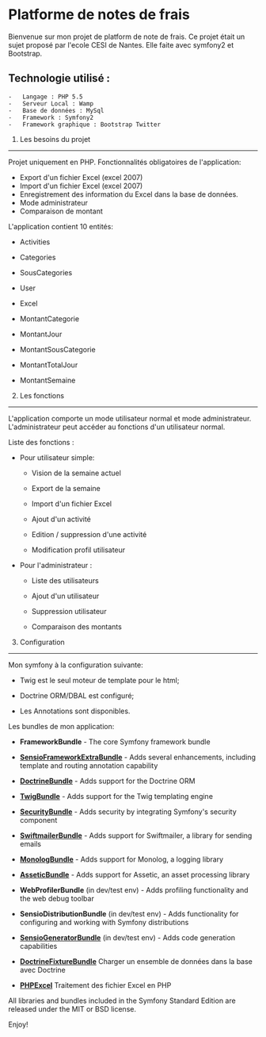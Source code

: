 Platforme de notes de frais
===========================
Bienvenue sur mon projet de platform de note de frais. 
Ce projet était un sujet proposé par l'ecole CESI de Nantes.
Elle faite avec symfony2 et Bootstrap.

Technologie utilisé :
---------------------
	-	Langage : PHP 5.5
	-	Serveur Local : Wamp
	-	Base de données : MySql
	-	Framework : Symfony2
	-	Framework graphique : Bootstrap Twitter

1) Les besoins du projet
-------------------------

Projet uniquement en PHP. 
Fonctionnalités obligatoires de l'application:
* Export d'un fichier Excel (excel 2007)
* Import d'un fichier Excel (excel 2007)
* Enregistrement des information du Excel dans la base de données.
* Mode administrateur
* Comparaison de montant
	
L'application contient 10 entités:
* Activities

* Categories

* SousCategories

* User

* Excel

* MontantCategorie

* MontantJour

* MontantSousCategorie

* MontantTotalJour

* MontantSemaine

2) Les fonctions
----------------

L'application comporte un mode utilisateur normal et mode administrateur.
L'administrateur peut accéder au fonctions d'un utilisateur normal.

Liste des fonctions :
* Pour utilisateur simple:
  * Vision de la semaine actuel

  * Export de la semaine

  * Import d'un fichier Excel

  * Ajout d'un activité

  * Edition / suppression d'une activité

  * Modification profil utilisateur

* Pour l'administrateur :
  * Liste des utilisateurs

  * Ajout d'un utilisateur

  * Suppression utilisateur

  * Comparaison des montants 


	
3) Configuration
----------------
Mon symfony à la configuration suivante:

  * Twig est le seul moteur de template pour le html;

  * Doctrine ORM/DBAL est configuré;

  * Les Annotations sont disponibles.

Les bundles de mon application:

  * **FrameworkBundle** - The core Symfony framework bundle

  * [**SensioFrameworkExtraBundle**][6] - Adds several enhancements, including
    template and routing annotation capability

  * [**DoctrineBundle**][7] - Adds support for the Doctrine ORM

  * [**TwigBundle**][8] - Adds support for the Twig templating engine

  * [**SecurityBundle**][9] - Adds security by integrating Symfony's security
    component

  * [**SwiftmailerBundle**][10] - Adds support for Swiftmailer, a library for
    sending emails

  * [**MonologBundle**][11] - Adds support for Monolog, a logging library

  * [**AsseticBundle**][12] - Adds support for Assetic, an asset processing
    library

  * **WebProfilerBundle** (in dev/test env) - Adds profiling functionality and
    the web debug toolbar

  * **SensioDistributionBundle** (in dev/test env) - Adds functionality for
    configuring and working with Symfony distributions

  * [**SensioGeneratorBundle**][13] (in dev/test env) - Adds code generation
    capabilities
	
  * [**DoctrineFixtureBundle**][14] Charger un ensemble de données dans la base
    avec Doctrine 

  * [**PHPExcel**][15] Traitement des fichier Excel en PHP

All libraries and bundles included in the Symfony Standard Edition are
released under the MIT or BSD license.

Enjoy!

[1]:  http://symfony.com/doc/2.4/book/installation.html
[2]:  http://getcomposer.org/
[3]:  http://symfony.com/download
[4]:  http://symfony.com/doc/2.4/quick_tour/the_big_picture.html
[5]:  http://symfony.com/doc/2.4/index.html
[6]:  http://symfony.com/doc/2.4/bundles/SensioFrameworkExtraBundle/index.html
[7]:  http://symfony.com/doc/2.4/book/doctrine.html
[8]:  http://symfony.com/doc/2.4/book/templating.html
[9]:  http://symfony.com/doc/2.4/book/security.html
[10]: http://symfony.com/doc/2.4/cookbook/email.html
[11]: http://symfony.com/doc/2.4/cookbook/logging/monolog.html
[12]: http://symfony.com/doc/2.4/cookbook/assetic/asset_management.html
[13]: http://symfony.com/doc/2.4/bundles/SensioGeneratorBundle/index.html
[14]: http://symfony.com/doc/current/bundles/DoctrineFixturesBundle/index.html
[15]: https://github.com/PHPOffice/PHPExcel